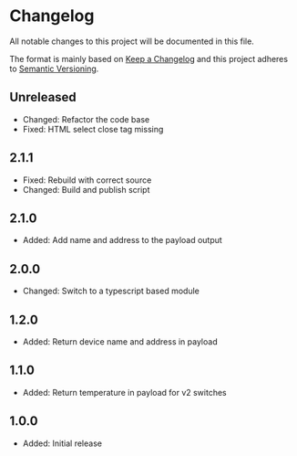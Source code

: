 # Changelog

All notable changes to this project will be documented in this file.

The format is mainly based on [Keep a Changelog](http://keepachangelog.com/)
and this project adheres to [Semantic Versioning](http://semver.org/).

## Unreleased

- Changed: Refactor the code base
- Fixed: HTML select close tag missing

## 2.1.1

- Fixed: Rebuild with correct source
- Changed: Build and publish script

## 2.1.0

- Added: Add name and address to the payload output

## 2.0.0

- Changed: Switch to a typescript based module

## 1.2.0

- Added: Return device name and address in payload

## 1.1.0

- Added: Return temperature in payload for v2 switches

## 1.0.0

- Added: Initial release
